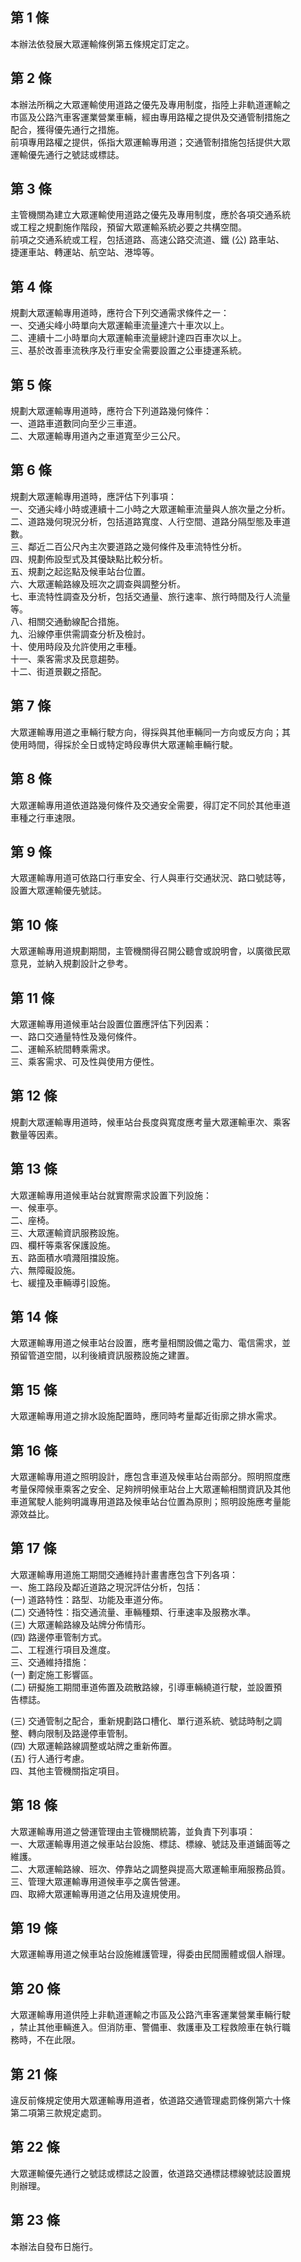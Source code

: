 第 1 條
-------
本辦法依發展大眾運輸條例第五條規定訂定之。

第 2 條
-------
本辦法所稱之大眾運輸使用道路之優先及專用制度，指陸上非軌道運輸之  
市區及公路汽車客運業營業車輛，經由專用路權之提供及交通管制措施之  
配合，獲得優先通行之措施。  
前項專用路權之提供，係指大眾運輸專用道；交通管制措施包括提供大眾  
運輸優先通行之號誌或標誌。

第 3 條
-------
主管機關為建立大眾運輸使用道路之優先及專用制度，應於各項交通系統  
或工程之規劃施作階段，預留大眾運輸系統必要之共構空間。  
前項之交通系統或工程，包括道路、高速公路交流道、鐵 (公) 路車站、  
捷運車站、轉運站、航空站、港埠等。

第 4 條
-------
規劃大眾運輸專用道時，應符合下列交通需求條件之一：  
一、交通尖峰小時單向大眾運輸車流量達六十車次以上。  
二、連續十二小時單向大眾運輸車流量總計達四百車次以上。  
三、基於改善車流秩序及行車安全需要設置之公車捷運系統。

第 5 條
-------
規劃大眾運輸專用道時，應符合下列道路幾何條件：  
一、道路車道數同向至少三車道。  
二、大眾運輸專用道內之車道寬至少三公尺。

第 6 條
-------
規劃大眾運輸專用道時，應評估下列事項：  
一、交通尖峰小時或連續十二小時之大眾運輸車流量與人旅次量之分析。  
二、道路幾何現況分析，包括道路寬度、人行空間、道路分隔型態及車道  
    數。  
三、鄰近二百公尺內主次要道路之幾何條件及車流特性分析。  
四、規劃佈設型式及其優缺點比較分析。  
五、規劃之起迄點及候車站台位置。  
六、大眾運輸路線及班次之調查與調整分析。  
七、車流特性調查及分析，包括交通量、旅行速率、旅行時間及行人流量  
    等。  
八、相關交通動線配合措施。  
九、沿線停車供需調查分析及檢討。  
十、使用時段及允許使用之車種。  
十一、乘客需求及民意趨勢。  
十二、街道景觀之搭配。

第 7 條
-------
大眾運輸專用道之車輛行駛方向，得採與其他車輛同一方向或反方向；其  
使用時間，得採於全日或特定時段專供大眾運輸車輛行駛。

第 8 條
-------
大眾運輸專用道依道路幾何條件及交通安全需要，得訂定不同於其他車道  
車種之行車速限。

第 9 條
-------
大眾運輸專用道可依路口行車安全、行人與車行交通狀況、路口號誌等，  
設置大眾運輸優先號誌。

第 10 條
--------
大眾運輸專用道規劃期間，主管機關得召開公聽會或說明會，以廣徵民眾  
意見，並納入規劃設計之參考。

第 11 條
--------
大眾運輸專用道候車站台設置位置應評估下列因素：  
一、路口交通量特性及幾何條件。  
二、運輸系統間轉乘需求。  
三、乘客需求、可及性與使用方便性。

第 12 條
--------
規劃大眾運輸專用道時，候車站台長度與寬度應考量大眾運輸車次、乘客  
數量等因素。

第 13 條
--------
大眾運輸專用道候車站台就實際需求設置下列設施：  
一、候車亭。  
二、座椅。  
三、大眾運輸資訊服務設施。  
四、欄杆等乘客保護設施。  
五、路面積水噴濺阻擋設施。  
六、無障礙設施。  
七、緩撞及車輛導引設施。

第 14 條
--------
大眾運輸專用道之候車站台設置，應考量相關設備之電力、電信需求，並  
預留管道空間，以利後續資訊服務設施之建置。

第 15 條
--------
大眾運輸專用道之排水設施配置時，應同時考量鄰近街廓之排水需求。

第 16 條
--------
大眾運輸專用道之照明設計，應包含車道及候車站台兩部分。照明照度應  
考量保障候車乘客之安全、足夠辨明候車站台上大眾運輸相關資訊及其他  
車道駕駛人能夠明識專用道路及候車站台位置為原則；照明設施應考量能  
源效益比。

第 17 條
--------
大眾運輸專用道施工期間交通維持計畫書應包含下列各項：  
一、施工路段及鄰近道路之現況評估分析，包括：  
 (一) 道路特性：路型、功能及車道分佈。  
 (二) 交通特性：指交通流量、車輛種類、行車速率及服務水準。  
 (三) 大眾運輸路線及站牌分佈情形。  
 (四) 路邊停車管制方式。  
二、工程進行項目及進度。  
三、交通維持措施：  
 (一) 劃定施工影響區。  
 (二) 研擬施工期間車道佈置及疏散路線，引導車輛繞道行駛，並設置預  
      告標誌。  
  
 (三) 交通管制之配合，重新規劃路口槽化、單行道系統、號誌時制之調  
      整、轉向限制及路邊停車管制。  
 (四) 大眾運輸路線調整或站牌之重新佈置。  
 (五) 行人通行考慮。  
四、其他主管機關指定項目。

第 18 條
--------
大眾運輸專用道之營運管理由主管機關統籌，並負責下列事項：  
一、大眾運輸專用道之候車站台設施、標誌、標線、號誌及車道鋪面等之  
    維護。  
二、大眾運輸路線、班次、停靠站之調整與提高大眾運輸車廂服務品質。  
三、管理大眾運輸專用道候車亭之廣告營運。  
四、取締大眾運輸專用道之佔用及違規使用。

第 19 條
--------
大眾運輸專用道之候車站台設施維護管理，得委由民間團體或個人辦理。

第 20 條
--------
大眾運輸專用道供陸上非軌道運輸之市區及公路汽車客運業營業車輛行駛  
，禁止其他車輛進入。但消防車、警備車、救護車及工程救險車在執行職  
務時，不在此限。

第 21 條
--------
違反前條規定使用大眾運輸專用道者，依道路交通管理處罰條例第六十條  
第二項第三款規定處罰。

第 22 條
--------
大眾運輸優先通行之號誌或標誌之設置，依道路交通標誌標線號誌設置規  
則辦理。

第 23 條
--------
本辦法自發布日施行。

